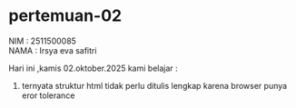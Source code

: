 # pertemuan-02
NIM : 2511500085<br>
NAMA : Irsya eva safitri<br>

Hari ini ,kamis 02.oktober.2025 kami belajar :<br>
1) ternyata struktur html tidak perlu ditulis lengkap karena browser punya eror tolerance